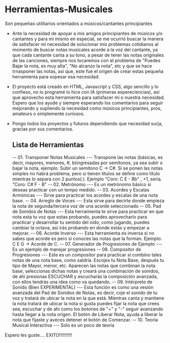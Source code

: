 # Herramientas-Musicales
Son pequeñas utilitarios orientados a músicos/cantantes principiantes
- Ante la necesidad de apoyar a mis amigos principiantes de músicos y/o cantantes y para mi mismo en especial, se me ocurrió buscar la manera de satisfacer mi necesidad de solucionar mis problemas cotidianos al momento de buscar notas musicales acorde a la voz del cantante, ya que cada cantante canta a su tono, a pesar de tener las notas originales de las canciones, siempre nos tocaremos con el problema de "Puedes Bajar la nota, es muy alta", "No alcanzo la nota", etc y que se hace trnasponer las notas, asi que, este fue el origen de crear estas pequeña herramienta para sopesar esa necesidad.
- El proyecto está creado en HTML, Javascript y CSS, algo sencillo y lo confieso, no lo programé lo hice con IA (primeras expereciencias), así que aprovecho esta herramienta para satisfacer mi o nuestra necesidad. Espero que los ayude y siempre esperando los comentarios para seguir mejorando y supliendo la necesidad como músicos principiantes, pros, amateurs o simplemente curiosos.
- Pongo todos los proyectos y futuros dependiendo que necesidad surja, gracias por sus comentarios.

  ## Lista de Herramientas
  -- 01. Transponer Notas Musicales
  	--- Transpone las notas (básicas, es decir, mayores, menores, #, b)ingresadas por semitonos, ya sea subir o bajar la nota, ejemplo: Subir un semitono C -> C#. Si se ponen las notas simples no habrá problema, pero si tienen títulos se define como título mientras lo separa con 2 puntos(:). Ejemplo "Coro: C E - Bb" , +1, sería. "Coro: C# F - B"
  -- 02. Metrónomo
  	--- Es un metrónomo básico si deseas practicar con un tempo medido.
  -- 03. Acordes y Escalas Armónicas
  	--- Sirve para practicar los acordes y escalas de una nota base.
  -- 04. Arreglo de Voces
  	--- Esta sirve para decirte donde empieza la nota de segunda/tercera voz de una acorde seleccionado
  -- 05. Pad de Sonidos de Notas
  	--- Esta herramienta te sirve para practicar en que nota esta tu voz que estas probando, puedes aprovecharlo para practicar y desarrollar tu sentido del oido, como jugando, puedes cambiar la octava, asi irás probando en donde estás y empezar a mejorar.
  -- 06. Acorde Inverso
  	--- Esta herramienta es inversa si no sabes que acorde es pero si conoces las notas que la forman. Ejemplo: C E G -> Acorde de C.
  -- 07. Generador de Progresiones de Ejemplo
   ---  Es un ejemplo de manejar progresiones
  -- 08. Compositor de Progresiones
  	---  Este es un compositor para practicar si combino tales notas de una nota base, como saldría. Escojes tu Nota Base, después tu tipo de Mayor, menor, etc. Aparecen las notas que combinan la nota base, seleccionas dichas notas y creará una combinación de sonidos, de ahí presionas ESCUCHAR y escucharás la composición avanzada, con ellos tendrás una idea como va quedando. 
  -- 09. Intérprete de Sonido (Bien EXPERIMENTAL)
  	--- Esta función es como una vesión avanzada del Pad de Sonidos de Notas, es decir, coje el sonido de tu voz y tratará de ubicar la nota en la que está. Mientras canta y mantiene la nota tratará de ubicar la nota si gusta puedes fijar la nota que crees sea, escuchar y de ahi como los botones de "+" y "-" seguir avanzando hasta llegar a la nota origen. El botón de Liberar Nota, ayuda a liberar la nota que fijaste y aveces detener el botón de Comenzar.
  -- 10. Teoría Musical Interactiva
  	--- Solo es un poco de teoría

Espero les guste....
EXITO!!!!!!!!!!
